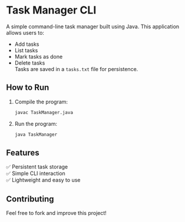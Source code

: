 # Task Manager CLI

A simple command-line task manager built using Java. This application allows users to:
- Add tasks
- List tasks
- Mark tasks as done
- Delete tasks  
Tasks are saved in a `tasks.txt` file for persistence.

## How to Run

1. Compile the program:
   ```sh
   javac TaskManager.java
   ```
2. Run the program:
   ```sh
   java TaskManager
   ```

## Features
✅ Persistent task storage  
✅ Simple CLI interaction  
✅ Lightweight and easy to use  

## Contributing
Feel free to fork and improve this project!
